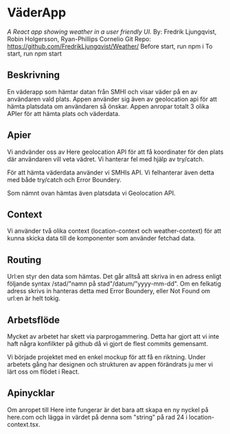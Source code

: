 # VäderApp
*A React app showing weather in a user friendly UI.*
By: Fredrik Ljungqvist, Robin Holgersson, Ryan-Phillips Cornelio 
Git Repo: https://github.com/FredrikLjungqvist/Weather/
Before start, run npm i
To start, run npm start
## Beskrivning
En väderapp som hämtar datan från SMHI och visar väder på en av användaren vald plats. Appen använder sig även av geolocation api för att hämta platsdata om användaren så önskar. Appen anropar totalt 3 olika APIer för att hämta plats och väderdata.
## Apier
Vi andvänder oss av Here geolocation API för att få koordinater för den plats där användaren vill veta vädret. Vi hanterar fel med hjälp av try/catch.

För att hämta väderdata använder vi SMHIs API. Vi felhanterar även detta med både try/catch och Error Boundery.

Som nämnt ovan hämtas även platsdata vi Geolocation API.

## Context
Vi använder två olika context (location-context och weather-context) för att kunna skicka data till de komponenter som använder fetchad data.

## Routing
Url:en styr den data som hämtas. Det går alltså att skriva in en adress enligt följande syntax /stad/"namn på stad"/datum/"yyyy-mm-dd". Om en felkatig adress skrivs in hanteras detta med Error Boundery, eller Not Found om url:en är helt tokig.
## Arbetsflöde
Mycket av arbetet har skett via parprogammering. Detta har gjort att vi inte haft några konfilkter på github då vi gjort de flest commits gemensamt.

Vi började projektet med en enkel mockup för att få en riktning. Under arbetets gång har designen och strukturen av appen förändrats ju mer vi lärt oss om flödet i React.
## Apinycklar
Om anropet till Here inte fungerar är det bara att skapa en ny nyckel på here.com och lägga in värdet på denna som "string" på rad 24 i location-context.tsx.



